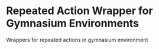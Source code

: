 # Repeated Action Wrapper for Gymnasium Environments
Wrappers for repeated actions in gymnasium environment
